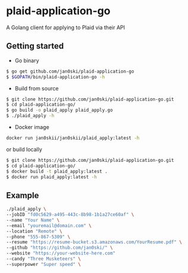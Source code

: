 # plaid-application-go
A Golang client for applying to Plaid via their API

## Getting started
* Go binary
```bash
$ go get github.com/jan0ski/plaid-application-go
$ $GOPATH/bin/plaid-application-go -h
```

* Build from source
```bash
$ git clone https://github.com/jan0ski/plaid-application-go.git
$ cd plaid-application-go/
$ go build -o plaid_apply plaid_apply.go
$ ./plaid_apply -h
```

* Docker image
```bash
docker run jan0skii/jan0skii/plaid_apply:latest -h
```
or build locally
```bash
$ git clone https://github.com/jan0ski/plaid-application-go.git
$ cd plaid-application-go/
$ docker build -t plaid_apply:latest .
$ docker run plaid_apply:latest -h
```

## Example
```bash
./plaid_apply \
--jobID "fd0c5629-a495-443c-8b98-1b1a27ce60af" \
--name "Your Name" \
--email "youremail@domain.com" \
--location "Remote" \
--phone "555-867-5309" \
--resume "https://resume-bucket.s3.amazonaws.com/YourResume.pdf" \
--github "https://github.com/jan0ski/" \
--website "https://your-website-here.com"
--candy "Three Musketeers" \
--superpower "Super speed" \
```
